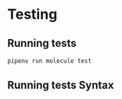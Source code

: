 <!-- Space: AnsibleRoleAuthorization -->
<!-- Parent: Project -->
<!-- Title: Testing -->

<!-- Label: Testing -->
<!-- Include: docs/disclaimer.md -->
<!-- Include: ac:toc -->

# Testing

## Running tests

```bash
pipenv run molecule test
```

## Running tests Syntax
